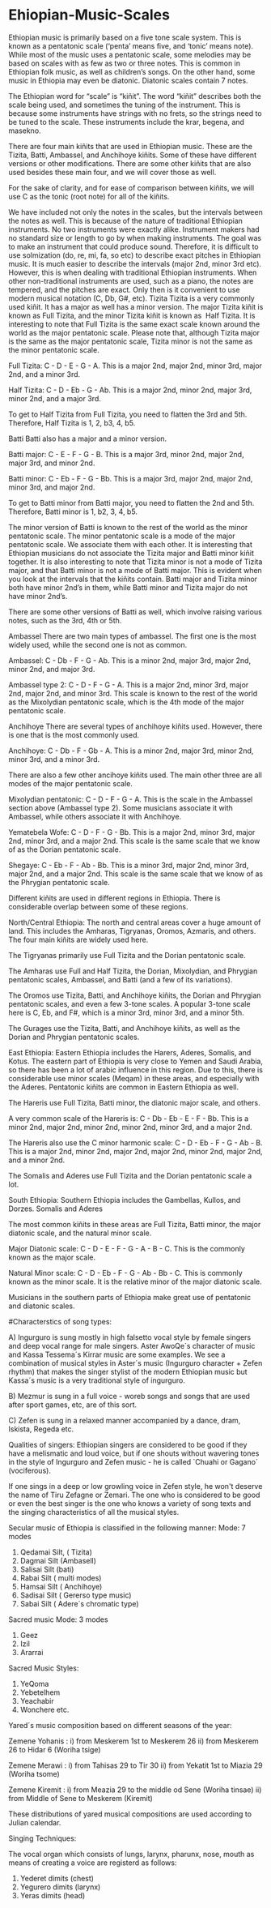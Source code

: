 # Ehiopian-Music-Scales
Ethiopian music is primarily based on a five tone scale system. This is known as a pentatonic scale (‘penta’ means five, and ‘tonic’ means note). While most of the music uses a pentatonic scale, some melodies may be based on scales with as few as two or three notes. This is common in Ethiopian folk music, as well as children’s songs. On the other hand, some music in Ethiopia may even be diatonic. Diatonic scales contain 7 notes.

The Ethiopian word for “scale” is “kiñit”. The word “kiñit” describes both the scale being used, and sometimes the tuning of the instrument. This is because some instruments have strings with no frets, so the strings need to be tuned to the scale. These instruments include the krar, begena, and masekno.

There are four main kiñits that are used in Ethiopian music. These are the Tizita, Batti, Ambassel, and Anchihoye kiñits. Some of these have different versions or other modifications. There are some other kiñits that are also used besides these main four, and we will cover those as well.

For the sake of clarity, and for ease of comparison between kiñits, we will use C as the tonic (root note) for all of the kiñits.

We have included not only the notes in the scales, but the intervals between the notes as well. This is because of the nature of traditional Ethiopian instruments. No two instruments were exactly alike. Instrument makers had no standard size or length to go by when making instruments. The goal was to make an instrument that could produce sound. Therefore, it is difficult to use solmization (do, re, mi, fa, so etc) to describe exact pitches in Ethiopian music. It is much easier to describe the intervals (major 2nd, minor 3rd etc). However, this is when dealing with traditional Ethiopian instruments. When other non-traditional instruments are used, such as a piano, the notes are tempered, and the pitches are exact. Only then is it convenient to use modern musical notation (C, Db, G#, etc).
Tizita
Tizita is a very commonly used kiñit. It has a major as well has a minor version. The major Tizita kiñit is known as Full Tizita, and the minor Tizita kiñit is known as  Half Tizita. It is interesting to note that Full Tizita is the same exact scale known around the world as the major pentatonic scale. Please note that, although Tizita major is the same as the major pentatonic scale, Tizita minor is not the same as the minor pentatonic scale.

Full Tizita: C - D - E - G - A. This is a major 2nd, major 2nd, minor 3rd, major 2nd, and a minor 3rd.

Half Tizita: C - D - Eb - G - Ab. This is a major 2nd, minor 2nd, major 3rd, minor 2nd, and a major 3rd.

To get to Half Tizita from Full Tizita, you need to flatten the 3rd and 5th. Therefore, Half Tizita is 1, 2, b3, 4, b5.

Batti
Batti also has a major and a minor version.

Batti major: C - E - F - G - B. This is a major 3rd, minor 2nd, major 2nd, major 3rd, and minor 2nd.

Batti minor: C - Eb - F - G - Bb. This is a major 3rd, major 2nd, major 2nd, minor 3rd, and major 2nd.

To get to Batti minor from Batti major, you need to flatten the 2nd and 5th. Therefore, Batti minor is 1, b2, 3, 4, b5.

The minor version of Batti is known to the rest of the world as the minor pentatonic scale. The minor pentatonic scale is a mode of the major pentatonic scale. We associate them with each other. It is interesting that Ethiopian musicians do not associate the Tizita major and Batti minor kiñit together. It is also interesting to note that Tizita minor is not a mode of Tizita major, and that Batti minor is not a mode of Batti major. This is evident when you look at the intervals that the kiñits contain. Batti major and Tizita minor both have minor 2nd’s in them, while Batti minor and Tizita major do not have minor 2nd’s.

There are some other versions of Batti as well, which involve raising various notes, such as the 3rd, 4th or 5th.

Ambassel
There are two main types of ambassel. The first one is the most widely used, while the second one is not as common.

Ambassel: C - Db - F - G - Ab. This is a minor 2nd, major 3rd, major 2nd, minor 2nd, and major 3rd.

Ambassel type 2: C - D - F - G - A. This is a major 2nd, minor 3rd, major 2nd, major 2nd, and minor 3rd. This scale is known to the rest of the world as the Mixolydian pentatonic scale, which is the 4th mode of the major pentatonic scale.

Anchihoye
There are several types of anchihoye kiñits used. However, there is one that is the most commonly used.

Anchihoye: C - Db - F - Gb - A. This is a minor 2nd, major 3rd, minor 2nd, minor 3rd, and a minor 3rd.

There are also a few other ancihoye kiñits used. The main other three are all modes of the major pentatonic scale.

Mixolydian pentatonic: C - D - F - G - A. This is the scale in the Ambassel section above (Ambassel type 2). Some musicians associate it with Ambassel, while others associate it with Anchihoye.

Yematebela Wofe: C - D - F - G - Bb. This is a major 2nd, minor 3rd, major 2nd, minor 3rd, and a major 2nd. This scale is the same scale that we know of as the Dorian pentatonic scale.

Shegaye: C - Eb - F - Ab - Bb. This is a minor 3rd, major 2nd, minor 3rd, major 2nd, and a major 2nd. This scale is the same scale that we know of as the Phrygian pentatonic scale.

Different kiñits are used in different regions in Ethiopia. There is considerable overlap between some of these regions.

North/Central Ethiopia:
The north and central areas cover a huge amount of land. This includes the Amharas, Tigryanas, Oromos, Azmaris, and others. The four main kiñits are widely used here.

The Tigryanas primarily use Full Tizita and the Dorian pentatonic scale.

The Amharas use Full and Half Tizita, the Dorian, Mixolydian, and Phrygian pentatonic scales, Ambassel, and Batti (and a few of its variations).

The Oromos use Tizita, Batti, and Anchihoye kiñits, the Dorian and Phrygian pentatonic scales, and even a few 3-tone scales. A popular 3-tone scale here is C, Eb, and F#, which is a minor 3rd, minor 3rd, and a minor 5th.

The Gurages use the Tizita, Batti, and Anchihoye kiñits, as well as the Dorian and Phrygian pentatonic scales.

East Ethiopia:
Eastern Ethiopia includes the Harers, Aderes, Somalis, and Kotus. The eastern part of Ethiopia is very close to Yemen and Saudi Arabia, so there has been a lot of arabic influence in this region. Due to this, there is considerable use minor scales (Meqam) in these areas, and especially with the Aderes. Pentatonic kiñits are common in Eastern Ethiopia as well.

The Hareris use Full Tizita, Batti minor, the diatonic major scale, and others.

A very common scale of the Hareris is: C - Db - Eb - E - F - Bb. This is a minor 2nd, major 2nd, minor 2nd, minor 2nd, minor 3rd, and a major 2nd.

The Hareris also use the C minor harmonic scale: C - D - Eb - F - G - Ab - B. This is a major 2nd, minor 2nd, major 2nd, major 2nd, minor 2nd, major 2nd, and a minor 2nd.

The Somalis and Aderes use Full Tizita and the Dorian pentatonic scale a lot.

South Ethiopia:
Southern Ethiopia includes the Gambellas, Kullos, and Dorzes. Somalis and Aderes

The most common kiñits in these areas are Full Tizita, Batti minor, the major diatonic scale, and the natural minor scale.

Major Diatonic scale: C - D - E - F - G - A - B - C. This is the commonly known as the major scale.

Natural Minor scale: C - D - Eb - F - G - Ab - Bb - C. This is commonly known as the minor scale. It is the relative minor of the major diatonic scale.

Musicians in the southern parts of Ethiopia make great use of pentatonic and diatonic scales.

#Characterstics of song types: 

A) Ingurguro is sung mostly in high falsetto vocal style by female singers and deep vocal range for male singers. Aster AwoQe´s 
character of music and Kassa Tessema´s Kirrar music are some examples. We see a combination of musical styles in
Aster´s music (Ingurguro character + Zefen rhythm) that makes the singer stylist of the modern Ethiopian music but Kassa´s music is a very traditional style of ingurguro.

B) Mezmur is sung in a full voice - woreb songs and songs that are used after sport games, etc, are of this sort.

C) Zefen is sung in a relaxed manner accompanied by a dance, dram, Iskista, Regeda etc.

Qualities of singers: Ethiopian singers are considered to be good if they have a melismatic and loud voice, but if one shouts without wavering tones in the style of Ingurguro and Zefen music - he is called `Chuahi or Gagano´ (vociferous).


If one sings in a deep or low growling voice in Zefen style, he won't deserve the name of Tiru Zefagne or Zemari. The one who is considered to be good or even the best singer is the one who knows a variety of song texts and the singing characteristics of all the musical styles.

Secular music of Ethiopia is classified in the following manner:
Mode: 7 modes 

1. Qedamai Silt, ( Tizita)
2. Dagmai Silt (Ambasell)
3. Salisai Silt (bati)
4. Rabai Silt ( multi modes)
5. Hamsai Silt ( Anchihoye)
6. Sadisai Silt ( Gererso type music)
7. Sabai Silt ( Adere´s chromatic type)

Sacred music 
Mode: 3 modes

1. Geez
2. Izil
3. Ararrai

Sacred Music Styles: 

1. YeQoma 
2. Yebetelhem
3. Yeachabir
4. Wonchere etc.


Yared´s music composition based on different seasons of the year: 


Zemene Yohanis : i) from Meskerem 1st to Meskerem 26
                          ii) from Meskerem 26 to Hidar 6 (Woriha tsige)

Zemene Merawi : i) from Tahisas 29 to Tir 30
                         ii) from Yekatit 1st to Miazia 29 (Woriha tsome)

Zemene Kiremit : i) from Meazia 29 to the middle od Sene (Woriha tinsae)
                          ii) from Middle of Sene to Meskerem (Kiremit)

These distributions of yared musical compositions are used according to Julian calendar. 

Singing Techniques: 

The vocal organ which consists of lungs, larynx, pharunx, nose, mouth as means of creating a voice are registerd as follows:
1. Yederet dimits (chest)
2. Yegurero dimits (larynx)
3. Yeras dimits (head)



